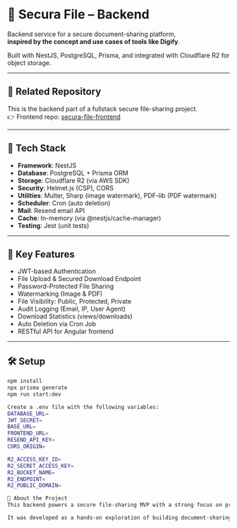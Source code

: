 # 🔐 Secura File – Backend

Backend service for a secure document-sharing platform,  
**inspired by the concept and use cases of tools like Digify**.

Built with NestJS, PostgreSQL, Prisma, and integrated with Cloudflare R2 for object storage.

---

## 🔗 Related Repository

This is the backend part of a fullstack secure file-sharing project.  
👉 Frontend repo: [secura-file-frontend](https://github.com/setyaraka/secura-file-frontend)

---

## 🧰 Tech Stack

- **Framework**: NestJS
- **Database**: PostgreSQL + Prisma ORM
- **Storage**: Cloudflare R2 (via AWS SDK)
- **Security**: Helmet.js (CSP), CORS
- **Utilities**: Multer, Sharp (image watermark), PDF-lib (PDF watermark)
- **Scheduler**: Cron (auto deletion)
- **Mail**: Resend email API
- **Cache**: In-memory (via @nestjs/cache-manager)
- **Testing**: Jest (unit tests)

---

## 🔐 Key Features

- JWT-based Authentication
- File Upload & Secured Download Endpoint
- Password-Protected File Sharing
- Watermarking (Image & PDF)
- File Visibility: Public, Protected, Private
- Audit Logging (Email, IP, User Agent)
- Download Statistics (views/downloads)
- Auto Deletion via Cron Job
- RESTful API for Angular frontend

---

## 🛠️ Setup

```bash
npm install
npx prisma generate
npm run start:dev

Create a .env file with the following variables:
DATABASE_URL=
JWT_SECRET=
BASE_URL=
FRONTEND_URL=
RESEND_API_KEY=
CORS_ORIGIN=

R2_ACCESS_KEY_ID=
R2_SECRET_ACCESS_KEY=
R2_BUCKET_NAME=
R2_ENDPOINT=
R2_PUBLIC_DOMAIN=

📌 About the Project
This backend powers a secure file-sharing MVP with a strong focus on privacy, traceability, and limited-time access.

It was developed as a hands-on exploration of building document-sharing systems, inspired by platforms like Digify, and includes features such as watermarking, access control, and audit logging to simulate enterprise-grade security workflows.
